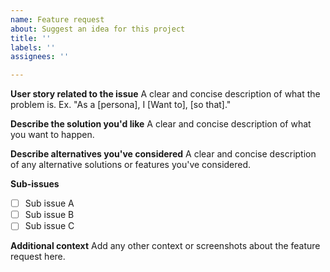```yaml
---
name: Feature request
about: Suggest an idea for this project
title: ''
labels: ''
assignees: ''

---
```


**User story related to the issue**
A clear and concise description of what the problem is. Ex. "As a [persona], I [Want to], [so that]."

**Describe the solution you'd like**
A clear and concise description of what you want to happen.

**Describe alternatives you've considered**
A clear and concise description of any alternative solutions or features you've considered.

**Sub-issues**
- [ ] Sub issue A
- [ ] Sub issue B
- [ ] Sub issue C

**Additional context**
Add any other context or screenshots about the feature request here.
